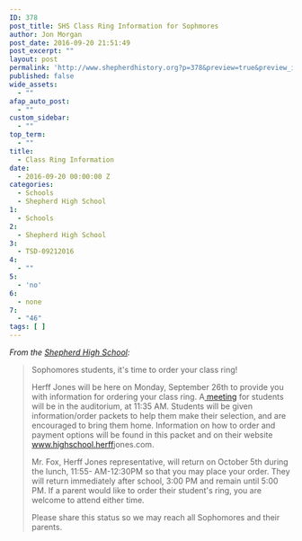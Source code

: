 ```yaml
---
ID: 378
post_title: SHS Class Ring Information for Sophmores
author: Jon Morgan
post_date: 2016-09-20 21:51:49
post_excerpt: ""
layout: post
permalink: 'http://www.shepherdhistory.org?p=378&preview=true&preview_id=378'
published: false
wide_assets:
  - ""
afap_auto_post:
  - ""
custom_sidebar:
  - ""
top_term:
  - ""
title:
  - Class Ring Information
date:
  - 2016-09-20 00:00:00 Z
categories:
  - Schools
  - Shepherd High School
1:
  - Schools
2:
  - Shepherd High School
3:
  - TSD-09212016
4:
  - ""
5:
  - 'no'
6:
  - none
7:
  - "46"
tags: [ ]
---
```

<em>From the <a href="https://www.facebook.com/shepherdmihs/?fref=nf">Shepherd High School</a>:</em>
<blockquote>Sophomores students, it's time to order your class ring!

Herff Jones will be here on Monday, September 26th to provide you with information for ordering your class ring. A<a href="http://www.shepherdhistory.org/event/class-ring-informational-meeting/"> meeting</a> for students will be in the auditorium, at 11:35 AM. Students will be given information/order packets to help them make their selection, and are encouraged to bring them home. Information on how to order and payment options will be found in this packet and on their website <a href="http://www.highschool.herffjones.com/" target="_blank" rel="nofollow">www.highschool.herff<span class="text_exposed_show">jones.com.</span></a>

Mr. Fox, Herff Jones representative, will return on October 5th during the lunch, 11:55- AM-12:30PM so that you may place your order. They will return immediately after school, 3:00 PM and remain until 5:00 PM. If a parent would like to order their student's ring, you are welcome to attend either time.

Please share this status so we may reach all Sophomores and their parents.</blockquote>